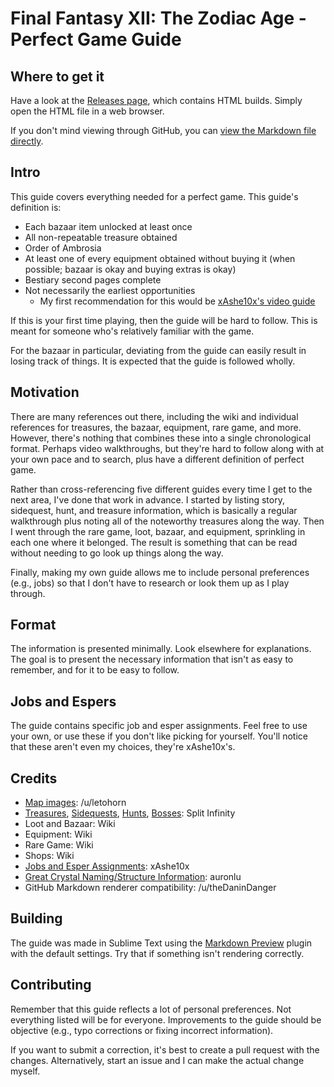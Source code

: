 # Final Fantasy XII: The Zodiac Age - Perfect Game Guide

## Where to get it

Have a look at the [Releases page](https://github.com/chrisdevisser/ff12-tza-guide/releases), which contains HTML builds. Simply open the HTML file in a web browser.

If you don't mind viewing through GitHub, you can [view the Markdown file directly](https://github.com/chrisdevisser/ff12-tza-guide/blob/master/ff12-tza-perfect-game.md).

## Intro

This guide covers everything needed for a perfect game. This guide's definition is:

- Each bazaar item unlocked at least once
- All non-repeatable treasure obtained
- Order of Ambrosia
- At least one of every equipment obtained without buying it (when possible; bazaar is okay and buying extras is okay)
- Bestiary second pages complete
- Not necessarily the earliest opportunities
    - My first recommendation for this would be [xAshe10x's video guide](https://www.youtube.com/watch?v=qQMTNO6Wnog)

If this is your first time playing, then the guide will be hard to follow. This is meant for someone who's relatively familiar with the game.

For the bazaar in particular, deviating from the guide can easily result in losing track of things. It is expected that the guide is followed wholly.

## Motivation

There are many references out there, including the wiki and individual references for treasures, the bazaar, equipment, rare game, and more. However, there's nothing that combines these into a single chronological format. Perhaps video walkthroughs, but they're hard to follow along with at your own pace and to search, plus have a different definition of perfect game.

Rather than cross-referencing five different guides every time I get to the next area, I've done that work in advance. I started by listing story, sidequest, hunt, and treasure information, which is basically a regular walkthrough plus noting all of the noteworthy treasures along the way. Then I went through the rare game, loot, bazaar, and equipment, sprinkling in each one where it belonged. The result is something that can be read without needing to go look up things along the way.

Finally, making my own guide allows me to include personal preferences (e.g., jobs) so that I don't have to research or look them up as I play through.

## Format

The information is presented minimally. Look elsewhere for explanations. The goal is to present the necessary information that isn't as easy to remember, and for it to be easy to follow.

## Jobs and Espers

The guide contains specific job and esper assignments. Feel free to use your own, or use these if you don't like picking for yourself. You'll notice that these aren't even my choices, they're xAshe10x's.

## Credits

- [Map images](https://www.reddit.com/r/FinalFantasyXII/comments/6of040/izjs_and_therefore_tza_maps_with_chest_placement/): /u/letohorn
- [Treasures](https://www.gamefaqs.com/ps2/939426-final-fantasy-xii-international-zodiac-job-system/faqs/49691), [Sidequests](https://www.gamefaqs.com/ps2/459841-final-fantasy-xii/faqs/42270), [Hunts](https://www.gamefaqs.com/ps2/459841-final-fantasy-xii/faqs/42270), [Bosses](https://www.gamefaqs.com/ps2/459841-final-fantasy-xii/faqs/42270): Split Infinity
- Loot and Bazaar: Wiki
- Equipment: Wiki
- Rare Game: Wiki
- Shops: Wiki
- [Jobs and Esper Assignments](https://www.youtube.com/watch?v=MrgGnzpQJSE): xAshe10x
- [Great Crystal Naming/Structure Information](http://finalfantasy.istad.org/2013/11/ffxii-giruvegan-map-of-the-great-crystal/): auronlu
- GitHub Markdown renderer compatibility: /u/theDaninDanger

## Building

The guide was made in Sublime Text using the [Markdown Preview](https://github.com/revolunet/sublimetext-markdown-preview) plugin with the default settings. Try that if something isn't rendering correctly.

## Contributing

Remember that this guide reflects a lot of personal preferences. Not everything listed will be for everyone. Improvements to the guide should be objective (e.g., typo corrections or fixing incorrect information). 

If you want to submit a correction, it's best to create a pull request with the changes. Alternatively, start an issue and I can make the actual change myself.
